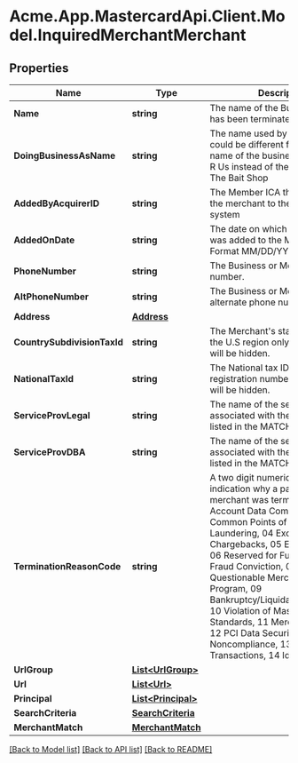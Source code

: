 # Acme.App.MastercardApi.Client.Model.InquiredMerchantMerchant

## Properties

Name | Type | Description | Notes
------------ | ------------- | ------------- | -------------
**Name** | **string** | The name of the Business which has been terminated. | [optional] 
**DoingBusinessAsName** | **string** | The name used by a merchant that could be different from the legal name of the business. Such as Bait R Us instead of the legal name, The Bait Shop | [optional] 
**AddedByAcquirerID** | **string** | The Member ICA that has added the merchant to the MATCH system | [optional] 
**AddedOnDate** | **string** | The date on which the merchant was added to the MATCH system. Format MM/DD/YYYY | [optional] 
**PhoneNumber** | **string** | The Business or Merchant&#39;s phone number. | [optional] 
**AltPhoneNumber** | **string** | The Business or Merchant&#39;s alternate phone number. | [optional] 
**Address** | [**Address**](Address.md) |  | [optional] 
**CountrySubdivisionTaxId** | **string** | The Merchant&#39;s state tax ID; for the U.S region only. Return value will be hidden. | [optional] 
**NationalTaxId** | **string** | The National tax ID or business registration number. Return value will be hidden. | [optional] 
**ServiceProvLegal** | **string** | The name of the service provider associated with the merchant listed in the MATCH. | [optional] 
**ServiceProvDBA** | **string** | The name of the service provider associated with the merchant listed in the MATCH. | [optional] 
**TerminationReasonCode** | **string** | A two digit numeric code indication why a particular merchant was terminated.  01   Account Data Compromise, 02   Common Points of Purchase, 03   Laundering, 04   Excessive Chargebacks, 05   Excessive Fraud, 06   Reserved for Future Use, 07   Fraud Conviction, 08   MasterCard Questionable Merchant Audit Program, 09   Bankruptcy/Liquidation/Insolvency, 10   Violation of MasterCard Standards, 11   Merchant collusion, 12   PCI Data Security Standard, Noncompliance, 13   Illegal Transactions, 14   Identity Theft | [optional] 
**UrlGroup** | [**List&lt;UrlGroup&gt;**](UrlGroup.md) |  | [optional] 
**Url** | [**List&lt;Url&gt;**](Url.md) |  | [optional] 
**Principal** | [**List&lt;Principal&gt;**](Principal.md) |  | [optional] 
**SearchCriteria** | [**SearchCriteria**](SearchCriteria.md) |  | [optional] 
**MerchantMatch** | [**MerchantMatch**](MerchantMatch.md) |  | [optional] 

[[Back to Model list]](../README.md#documentation-for-models) [[Back to API list]](../README.md#documentation-for-api-endpoints) [[Back to README]](../README.md)

